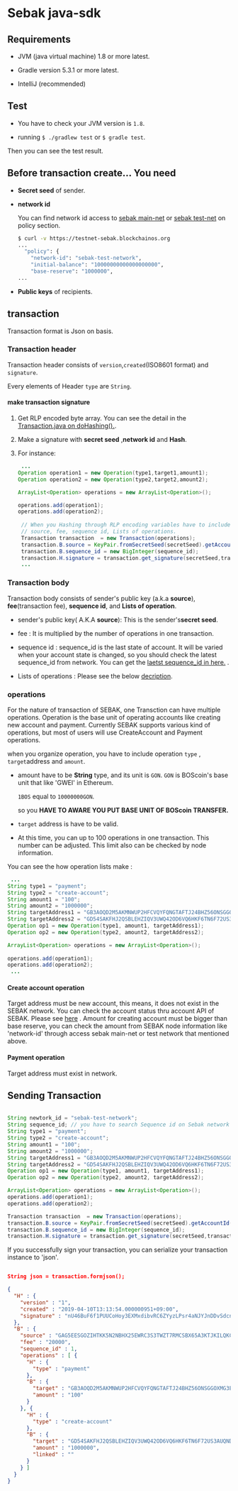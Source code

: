 # Sebak java-sdk

## Requirements

- JVM (java virtual machine) 1.8 or more latest. 

- Gradle version 5.3.1 or more latest.

- IntelliJ (recommended)

## Test

- You have to check your JVM version is `1.8`.

- running `$ ./gradlew test` or `$ gradle test`. 

Then you can see the test result. 

## Before transaction create... You need

- **Secret seed** of sender. 

- **network id** 
  
  You can find network id access to [sebak main-net](https://mainnet.blockchainos.org/) or [sebak test-net]( https://testnet-sebak.blockchainos.org) on policy section. 
  
  ```bash
  $ curl -v https://testnet-sebak.blockchainos.org
  ...
    "policy": {
      "network-id": "sebak-test-network",
      "initial-balance": "10000000000000000000",
      "base-reserve": "1000000",
  ...

  ```
   

- **Public keys** of recipients.

## transaction

Transaction format is Json on basis.
 
### Transaction header

Transaction header consists of `version`,`created`(ISO8601 format) and `signature`.

Every elements of Header `type` are `String`.

#### make transaction signature

1. Get RLP encoded byte array. 
   You can see the detail in the [Transaction.java on doHashing().](https://github.com/MegaSolar/sebakJ-util/blob/aecfe2e1dd445f05734f42f1d452e209bd8d8987/src/main/java/Transaction.java#L52).
   
2. Make a signature with **secret seed** ,**network id** and **Hash**.

3. For instance:
   ```java
    ...
   Operation operation1 = new Operation(type1,target1,amount1);
   Operation operation2 = new Operation(type2,target2,amount2);
   
   ArrayList<Operation> operations = new ArrayList<Operation>();
   
   operations.add(operation1);
   operations.add(operation2);
          
    // When you Hashing through RLP encoding variables have to include 
    // source, fee, sequence id, Lists of operations.
    Transaction transaction  = new Transaction(operations);
    transaction.B.source = KeyPair.fromSecretSeed(secretSeed).getAccountId();
    transaction.B.sequence_id = new BigInteger(sequence_id);
    transaction.H.signature = transaction.get_signature(secretSeed,transaction.doHashing(),newtork_id);
    ...
   ```
 
### Transaction body

Transaction body consists of sender's public key (a.k.a **source**), **fee**(transaction fee), **sequence id**, 
and **Lists of operation**.

- sender's public key( A.K.A **source**): This is the sender's**secret seed**.

- fee : It is multiplied by the number of operations in one transaction.

- sequence id : sequence_id is the last state of account. 
                It will be varied when your account state is changed, so you should check the latest sequence_id from network. 
                You can get the [laetst sequence_id in here.](https://bosnet.github.io/sebak/api/#accounts-account-details-get) .

- Lists of operations : Please see the below [decription](###operations).

### operations

For the nature of transaction of SEBAK, one Transction can have multiple operations. 
Operation is the base unit of operating accounts like creating new account and payment. 
Currently SEBAK supports various kind of operations, but most of users will use CreateAccount and Payment operations.

when you organize operation, you have to include operation `type` , `target`address and `amount`.

- amount have to be **String** type, and its unit is `GON`. 
  `GON` is BOScoin's base unit that like 'GWEI' in Ethereum. 
  
  `1BOS` equal to `10000000GON`. 
 
  so you **HAVE TO AWARE YOU PUT BASE UNIT OF BOScoin TRANSFER.**   

- `target` address is have to be valid. 

- At this time, you can up to 100 operations in one transaction. This number can be adjusted. 
This limit also can be checked by node information.

You can see the how operation lists make :

```java
 ...
String type1 = "payment";
String type2 = "create-account";
String amount1 = "100";
String amount2 = "1000000";
String targetAddress1 = "GB3AOQD2M5AKMNWUP2HFCVQYFQNGTAFTJ24BHZ56ONSGGOXMG3EBO6OE";
String targetAddress2 = "GD54SAKFHJ2QSBLEHZIQV3UWQ42OD6VQ6HKF6TN6F72US3AUQNDSONEV";
Operation op1 = new Operation(type1, amount1, targetAddress1);
Operation op2 = new Operation(type2, amount2, targetAddress2);

ArrayList<Operation> operations = new ArrayList<Operation>();
    
operations.add(operation1);
operations.add(operation2);
 ...
``` 
#### Create account operation

Target address must be new account, this means, it does not exist in the SEBAK network. 
You can check the account status thru account API of SEBAK. 
Please see [here](https://bosnet.github.io/sebak/api/#accounts-account-details-get) .
Amount for creating account must be bigger than base reserve, you can check the amount from SEBAK node information like 'network-id'
through access sebak main-net or test network that mentioned above.


#### Payment operation

Target address must exist in network.

## Sending Transaction

```java

String newtork_id = "sebak-test-network";
String sequence_id; // you have to search Sequence id on Sebak network through API.
String type1 = "payment";
String type2 = "create-account";
String amount1 = "100";
String amount2 = "1000000";
String targetAddress1 = "GB3AOQD2M5AKMNWUP2HFCVQYFQNGTAFTJ24BHZ56ONSGGOXMG3EBO6OE";
String targetAddress2 = "GD54SAKFHJ2QSBLEHZIQV3UWQ42OD6VQ6HKF6TN6F72US3AUQNDSONEV";
Operation op1 = new Operation(type1, amount1, targetAddress1);
Operation op2 = new Operation(type2, amount2, targetAddress2);

ArrayList<Operation> operations = new ArrayList<Operation>();
operations.add(operation1);
operations.add(operation2);

Transaction transaction  = new Transaction(operations);
transaction.B.source = KeyPair.fromSecretSeed(secretSeed).getAccountId();
transaction.B.sequence_id = new BigInteger(sequence_id);
transaction.H.signature = transaction.get_signature(secretSeed,transaction.doHashing(),newtork_id);

```

If you successfully sign your transaction, you can serialize your transaction instance to 'json'.

```json

String json = transaction.formjson();

{
  "H" : {
    "version" : "1",
    "created" : "2019-04-10T13:13:54.000000951+09:00",
    "signature" : "nU46BuF6f1PUUCoHoy3EXMxdibvRC6ZYyzLPsr4aNJYJnDDvSdcn52Qf9CGy5R9UbkMgW6mdKGwrHNvd3oCoRsp"
  },
  "B" : {
    "source" : "GAG5EESGOZIHTKK5N2NBHX25EWRC3S3TWZT7RMCSBX65A3KTJKILQKCF",
    "fee" : "20000",
    "sequence_id" : 1,
    "operations" : [ {
      "H" : {
        "type" : "payment"
      },
      "B" : {
        "target" : "GB3AOQD2M5AKMNWUP2HFCVQYFQNGTAFTJ24BHZ56ONSGGOXMG3EBO6OE",
        "amount" : "100"
      }
    }, {
      "H" : {
        "type" : "create-account"
      },
      "B" : {
        "target" : "GD54SAKFHJ2QSBLEHZIQV3UWQ42OD6VQ6HKF6TN6F72US3AUQNDSONEV",
        "amount" : "1000000",
        "linked" : ""
      }
    } ]
  }
}


```







